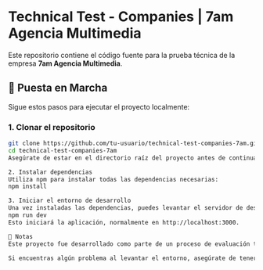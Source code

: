 # Technical Test - Companies | 7am Agencia Multimedia

Este repositorio contiene el código fuente para la prueba técnica de la empresa **7am Agencia Multimedia**.

## 🚀 Puesta en Marcha

Sigue estos pasos para ejecutar el proyecto localmente:

### 1. Clonar el repositorio

```bash
git clone https://github.com/tu-usuario/technical-test-companies-7am.git
cd technical-test-companies-7am
Asegúrate de estar en el directorio raíz del proyecto antes de continuar.

2. Instalar dependencias
Utiliza npm para instalar todas las dependencias necesarias:
npm install

3. Iniciar el entorno de desarrollo
Una vez instaladas las dependencias, puedes levantar el servidor de desarrollo con:
npm run dev
Esto iniciará la aplicación, normalmente en http://localhost:3000.

📝 Notas
Este proyecto fue desarrollado como parte de un proceso de evaluación técnica.

Si encuentras algún problema al levantar el entorno, asegúrate de tener las versiones adecuadas de Node y npm instaladas.

